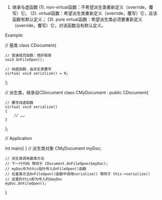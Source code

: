 1. 继承与虚函数
(1). non-virtual函数：不希望派生类重新定义（override，覆写）它。
(2). virtual函数：希望派生类重新定义（override，覆写）它，且该函数有默认定义；
(3). pure virtual函数：希望派生类必须要重新定义（override，覆写）它，对该函数没有默认定义。

Example:

// 基类
class CDocument{

    // 普通成员函数：搭好框架
    void OnFileOpen();

    // 纯虚函数，由派生类覆写
    virtual void serizlize() = 0;
};

// 派生类，继承自CDocument
class CMyDocument : public CDocument{
    
    // 覆写纯虚函数
    virtual void serialize()
    {
        // ……
    }
};

// Application

int main()
{
    // 派生类对象
    CMyDocument myDoc;

    // 派生类调用基类方法
    // 下一行代码 等同于 CDocument.OnFileOpen(&myDoc);
    // myDoc作为this指针传入OnFileOpen()函数
    // 在基类方法OnFileOpen()函数中调用serialize() 等同于 this->serialize()
    // 这里的this即为传入的&myDoc
    myDoc.OnFileOpen();
}